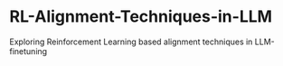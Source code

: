 # RL-Alignment-Techniques-in-LLM
Exploring Reinforcement Learning based alignment techniques in LLM-finetuning
